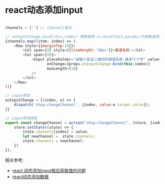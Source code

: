 # react动态添加input

```js

channels = [''] // channels格式

// onInputChange.bind(this,index) 需要使用 xx.bind(this,params)才能触发绑定事件
{channels.map((item, index) => (
    <Row style={{marginTop:10}}>
        <Col span={4} style={{lineHeight:'30px'}}>渠道名称:</Col>
        <Col span={20}>
            <Input placeholder="请输入发送二维码的渠道名称,最多十个字" value={item}
                   onChange={props.onInputChange.bind(this,index)}
                   maxLength={10}
            />
        </Col>
    </Row>
))}

// input修改
onInputChange = {(index, e) => {
    dispatch('shop:changeChannel', {index, value:e.target.value});
}}

// input修改绑定
export const changeChannel = action("shop:changeChannel", (store, {index, value}) => {
    store.setState((state) => {
        state.channels[index] = value;
        let newChannel =  state.channels;
        state.channels = newChannel;
    })
});

```
相关参考: 
- [react 动态添加input框后获取值的问题](https://segmentfault.com/q/1010000017986817)  
- [react动态添加数据](https://blog.csdn.net/wgf5845201314/article/details/88675338)  
